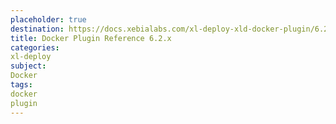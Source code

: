 ```yaml
---
placeholder: true
destination: https://docs.xebialabs.com/xl-deploy-xld-docker-plugin/6.2.x/dockerPluginManual.html
title: Docker Plugin Reference 6.2.x
categories:
xl-deploy
subject:
Docker
tags:
docker
plugin
---
```

